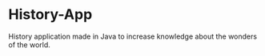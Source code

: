# History-App
History application made in Java to increase knowledge about the wonders of the world.
